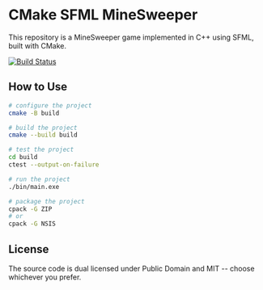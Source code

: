 # CMake SFML MineSweeper
This repository is a MineSweeper game implemented in C++ using SFML, built with CMake. 

[![Build Status](https://github.com/xLab-HDU/s091cmake-sfml-mineSweeper/actions/workflows/ci.yml/badge.svg)](https://github.com/xLab-HDU/s091cmake-sfml-mineSweeper/actions)

## How to Use

```sh
# configure the project
cmake -B build

# build the project
cmake --build build

# test the project
cd build
ctest --output-on-failure

# run the project
./bin/main.exe

# package the project
cpack -G ZIP
# or
cpack -G NSIS
```

## License

The source code is dual licensed under Public Domain and MIT -- choose whichever you prefer.
